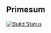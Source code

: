 ## Primesum

[![Build Status](https://travis-ci.org/nandub/primesum-aur.svg?branch=master)](https://travis-ci.org/nandub/primesum-aur)

